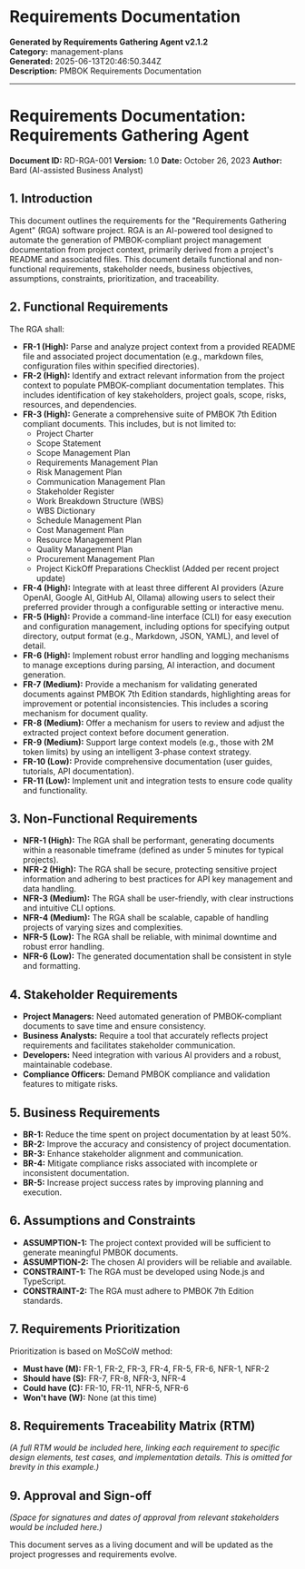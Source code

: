 # Requirements Documentation

**Generated by Requirements Gathering Agent v2.1.2**  
**Category:** management-plans  
**Generated:** 2025-06-13T20:46:50.344Z  
**Description:** PMBOK Requirements Documentation

---

# Requirements Documentation: Requirements Gathering Agent

**Document ID:** RD-RGA-001
**Version:** 1.0
**Date:** October 26, 2023
**Author:** Bard (AI-assisted Business Analyst)


## 1. Introduction

This document outlines the requirements for the "Requirements Gathering Agent" (RGA) software project.  RGA is an AI-powered tool designed to automate the generation of PMBOK-compliant project management documentation from project context, primarily derived from a project's README and associated files.  This document details functional and non-functional requirements, stakeholder needs, business objectives, assumptions, constraints, prioritization, and traceability.

## 2. Functional Requirements

The RGA shall:

* **FR-1 (High):**  Parse and analyze project context from a provided README file and associated project documentation (e.g., markdown files, configuration files within specified directories).
* **FR-2 (High):**  Identify and extract relevant information from the project context to populate PMBOK-compliant documentation templates. This includes identification of key stakeholders, project goals, scope, risks, resources, and dependencies.
* **FR-3 (High):** Generate a comprehensive suite of PMBOK 7th Edition compliant documents. This includes, but is not limited to:
    * Project Charter
    * Scope Statement
    * Scope Management Plan
    * Requirements Management Plan
    * Risk Management Plan
    * Communication Management Plan
    * Stakeholder Register
    * Work Breakdown Structure (WBS)
    * WBS Dictionary
    * Schedule Management Plan
    * Cost Management Plan
    * Resource Management Plan
    * Quality Management Plan
    * Procurement Management Plan
    * Project KickOff Preparations Checklist (Added per recent project update)
* **FR-4 (High):** Integrate with at least three different AI providers (Azure OpenAI, Google AI, GitHub AI, Ollama) allowing users to select their preferred provider through a configurable setting or interactive menu.
* **FR-5 (High):** Provide a command-line interface (CLI) for easy execution and configuration management, including options for specifying output directory, output format (e.g., Markdown, JSON, YAML), and level of detail.
* **FR-6 (High):**  Implement robust error handling and logging mechanisms to manage exceptions during parsing, AI interaction, and document generation.
* **FR-7 (Medium):**  Provide a mechanism for validating generated documents against PMBOK 7th Edition standards, highlighting areas for improvement or potential inconsistencies.  This includes a scoring mechanism for document quality.
* **FR-8 (Medium):**  Offer a mechanism for users to review and adjust the extracted project context before document generation.
* **FR-9 (Medium):** Support large context models (e.g., those with 2M token limits) by using an intelligent 3-phase context strategy.
* **FR-10 (Low):**  Provide comprehensive documentation (user guides, tutorials, API documentation).
* **FR-11 (Low):** Implement unit and integration tests to ensure code quality and functionality.

## 3. Non-Functional Requirements

* **NFR-1 (High):**  The RGA shall be performant, generating documents within a reasonable timeframe (defined as under 5 minutes for typical projects).
* **NFR-2 (High):** The RGA shall be secure, protecting sensitive project information and adhering to best practices for API key management and data handling.
* **NFR-3 (Medium):** The RGA shall be user-friendly, with clear instructions and intuitive CLI options.
* **NFR-4 (Medium):** The RGA shall be scalable, capable of handling projects of varying sizes and complexities.
* **NFR-5 (Low):** The RGA shall be reliable, with minimal downtime and robust error handling.
* **NFR-6 (Low):** The generated documentation shall be consistent in style and formatting.


## 4. Stakeholder Requirements

* **Project Managers:**  Need automated generation of PMBOK-compliant documents to save time and ensure consistency.
* **Business Analysts:** Require a tool that accurately reflects project requirements and facilitates stakeholder communication.
* **Developers:** Need integration with various AI providers and a robust, maintainable codebase.
* **Compliance Officers:**  Demand PMBOK compliance and validation features to mitigate risks.


## 5. Business Requirements

* **BR-1:** Reduce the time spent on project documentation by at least 50%.
* **BR-2:** Improve the accuracy and consistency of project documentation.
* **BR-3:** Enhance stakeholder alignment and communication.
* **BR-4:** Mitigate compliance risks associated with incomplete or inconsistent documentation.
* **BR-5:** Increase project success rates by improving planning and execution.


## 6. Assumptions and Constraints

* **ASSUMPTION-1:**  The project context provided will be sufficient to generate meaningful PMBOK documents.
* **ASSUMPTION-2:**  The chosen AI providers will be reliable and available.
* **CONSTRAINT-1:** The RGA must be developed using Node.js and TypeScript.
* **CONSTRAINT-2:** The RGA must adhere to PMBOK 7th Edition standards.


## 7. Requirements Prioritization

Prioritization is based on MoSCoW method:

* **Must have (M):** FR-1, FR-2, FR-3, FR-4, FR-5, FR-6, NFR-1, NFR-2
* **Should have (S):** FR-7, FR-8, NFR-3, NFR-4
* **Could have (C):** FR-10, FR-11, NFR-5, NFR-6
* **Won't have (W):** None (at this time)


## 8. Requirements Traceability Matrix (RTM)

*(A full RTM would be included here, linking each requirement to specific design elements, test cases, and implementation details.  This is omitted for brevity in this example.)*


## 9. Approval and Sign-off

*(Space for signatures and dates of approval from relevant stakeholders would be included here.)*


This document serves as a living document and will be updated as the project progresses and requirements evolve.
